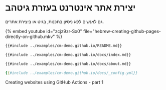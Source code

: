 # יצירת אתר אינטרנט בעזרת גיטהב




גם לאנשים ללא ניסיון בתכנות, בגיט או ביצירת אתרים.


{% embed youtube id="zcjz9zr-Sx0" file="hebrew-creating-github-pages-directly-on-github.mkv" %}


```markdown
{{#include ../examples/cm-demo.github.io/README.md}}
```


```markdown
{{#include ../examples/cm-demo.github.io/docs/index.md}}
```


```markdown
{{#include ../examples/cm-demo.github.io/docs/about.md}}
```

```yaml
{{#include ../examples/cm-demo.github.io/docs/_config.yml}}
```


Creating websites using GitHub Actions - part 1
